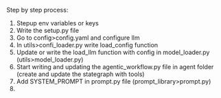 Step by step process:
1. Stepup env variables or keys
2. Write the setup.py file
3. Go to config>config.yaml and configure llm
4. In utils>confi_loader.py write load_config function
5. Update or write the load_llm function with config in model_loader.py (utils>model_loader.py)
6. Start writing and updating the agentic_workflow.py file in agent folder (create and update the stategraph with tools)
7. Add SYSTEM_PROMPT in prompt.py file (prompt_library>prompt.py)
8. 